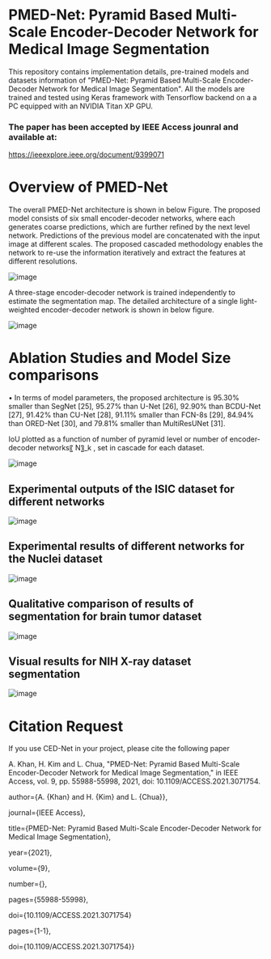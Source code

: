 # PMED-Net: Pyramid Based Multi-Scale Encoder-Decoder Network for Medical Image Segmentation
This repository contains implementation details, pre-trained models and datasets information  of "PMED-Net: Pyramid Based Multi-Scale Encoder-Decoder Network for Medical Image Segmentation".
All the models are trained and tested using Keras framework with Tensorflow backend on a a PC equipped with an NVIDIA Titan XP GPU.
 ### The paper has been accepted by IEEE Access jounral and available at:
 https://ieeexplore.ieee.org/document/9399071


# Overview of PMED-Net

The overall PMED-Net architecture is shown in below Figure. The proposed model consists of six small encoder-decoder networks, where each generates coarse predictions, which are further refined by the next level network.  Predictions of the previous model are concatenated with the input image at different scales. The proposed cascaded methodology enables the network to re-use the information iteratively and extract the features at different resolutions.

![image](https://user-images.githubusercontent.com/56618776/114500024-40092000-9c62-11eb-9927-7408917fa743.png)


A three-stage encoder-decoder network is trained independently to estimate the segmentation map. The detailed architecture of a single light-weighted encoder-decoder network is shown in below figure.

![image](https://user-images.githubusercontent.com/56618776/114500070-56af7700-9c62-11eb-8cb4-498b9f261c7b.png)

# Ablation Studies and Model Size comparisons

•	In terms of model parameters, the proposed architecture is 95.30% smaller than SegNet [25], 95.27% than U-Net [26], 92.90% than BCDU-Net [27], 91.42% than CU-Net [28], 91.11% smaller than FCN-8s [29], 84.94% than ORED-Net [30], and 79.81% smaller than MultiResUNet [31].

IoU plotted as a function of number of pyramid level or number of encoder-decoder networks〖 N〗_k  , set in cascade for each dataset.

![image](https://user-images.githubusercontent.com/56618776/114501769-99bf1980-9c65-11eb-9ffb-e11285771185.png)


 ## Experimental outputs of the ISIC dataset for different networks
![image](https://user-images.githubusercontent.com/56618776/114500466-04228a80-9c63-11eb-9924-64aa2dd7de04.png)

##  Experimental results of different networks for the Nuclei dataset
![image](https://user-images.githubusercontent.com/56618776/114500580-43e97200-9c63-11eb-989c-6d94ddb7e756.png)
 ## Qualitative comparison of results of segmentation for brain tumor dataset
 ![image](https://user-images.githubusercontent.com/56618776/114500654-6e3b2f80-9c63-11eb-855d-dbd5809a0d0e.png)
## Visual results for NIH X-ray dataset segmentation
![image](https://user-images.githubusercontent.com/56618776/114500709-93c83900-9c63-11eb-9a5d-84f5c5e2cca1.png)

# Citation Request
If you use CED-Net in your project, please cite the following paper

A. Khan, H. Kim and L. Chua, "PMED-Net: Pyramid Based Multi-Scale Encoder-Decoder Network for Medical Image Segmentation," in IEEE Access, vol. 9, pp. 55988-55998, 2021, doi: 10.1109/ACCESS.2021.3071754.


  author={A. {Khan} and H. {Kim} and L. {Chua}},
  
  journal={IEEE Access}, 
  
  title={PMED-Net: Pyramid Based Multi-Scale Encoder-Decoder Network for Medical Image Segmentation}, 
  
  year={2021},
  
  volume={9},
  
  number={},
  
  pages={55988-55998},
  
  doi={10.1109/ACCESS.2021.3071754}
  
  pages={1-1},
  
  doi={10.1109/ACCESS.2021.3071754}}
  
